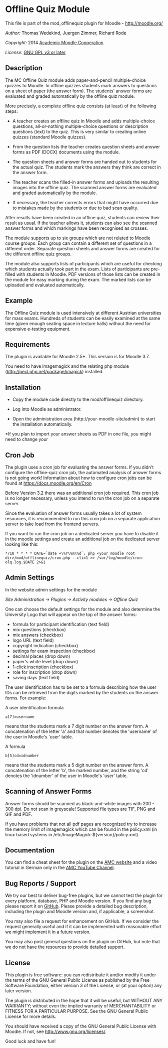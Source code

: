 Offline Quiz Module
===================

This file is part of the mod_offlinequiz plugin for Moodle - <http://moodle.org/>

*Author:*    Thomas Wedekind, Juergen Zimmer, Richard Rode

*Copyright:* 2014 [Academic Moodle Cooperation](http://www.academic-moodle-cooperation.org)

*License:*   [GNU GPL v3 or later](http://www.gnu.org/copyleft/gpl.html)


Description
-----------

The MC Offline Quiz module adds paper-and-pencil multiple-choice quizzes to Moodle. In offline
quizzes students mark answers to questions on a sheet of paper (the answer form). The students'
answer forms are evaluated and graded automatically by the offline quiz module.

More precisely, a complete offline quiz consists (at least) of the following steps:

* A teacher creates an offline quiz in Moodle and adds multiple-choice questions, all-or-nothing
  multiple-choice questions or description questions (text) to the quiz. This is very similar to
  creating online quizzes (standard Moodle quizzes).

* From the question lists the teacher creates question sheets and answer forms as PDF (DOCX)
  documents using the module.

* The question sheets and answer forms are handed out to students for the actual quiz. The students
  mark the answers they think are correct in the answer form.

* The teacher scans the filled-in answer forms and uploads the resulting images into the offline
  quiz. The scanned answer forms are evaluated and graded automatically by the module.

* If necessary, the teacher corrects errors that might have occurred due to mistakes made by the
  students or due to bad scan quality.

After results have been created in an offline quiz, students can review their result as usual. If
the teacher allows it, students can also see the scanned answer forms and which markings have been
recognised as crosses.

The module supports up to six groups which are not related to Moodle course groups. Each group can
contain a different set of questions in a different order. Separate question sheets and answer
forms are created for the different offline quiz groups.

The module also supports lists of participants which are useful for checking which students
actually took part in the exam. Lists of participants are pre-filled with students in Moodle. PDF
versions of those lists can be created in the module for easy marking during the exam. The marked
lists can be uploaded and evaluated automatically.


Example
-------

The Offline Quiz module is used intensively at different Austrian universities for mass exams.
Hundreds of students can be easily examined at the same time (given enough seating space in lecture
halls) without the need for expensive e-testing equipment.


Requirements
------------

The plugin is available for Moodle 2.5+. This version is for Moodle 3.7.

You need to have imagemagick and the relating php module (http://pecl.php.net/package/imagick) installed.


Installation
------------

* Copy the module code directly to the mod/offlinequiz directory.

* Log into Moodle as administrator.

* Open the administration area (http://your-moodle-site/admin) to start the installation
  automatically.

*If you plan to import your answer sheets as PDF in one file, you might need to change your 


Cron Job
--------

The plugin uses a cron job for evaluating the answer forms. If you didn't configure the offline-quiz
cron job, the automated analysis of answer forms is not going work! Information about how to
configure cron jobs can be found at https://docs.moodle.org/en/Cron

Before Version 3.2 there was an additional cron job required. This cron job is no longer necessary,
unless you intend to run the cron job on a separate server.

Since the evaluation of answer forms usually takes a lot of system resources, it is recommended to
run this cron job on a separate application server to take load from the frontend servers.

If you want to run the cron job on a dedicated server you have to disable it in the moodle settings
and create an additional job on the dedicated server looking like this:

    */10 * * * * DATE=`date +\%Y\%m\%d`; php <your moodle root dir>/mod/offlinequiz/cron.php --cli=1 >> /var/log/moodle/cron-olq.log.$DATE 2>&1


Admin Settings
--------------

In the website admin settings for the module

_Site Administration -> Plugins -> Activity modules -> Offline Quiz_

One can choose the default settings for the module and also determine the University Logo that will
appear on the top of the answer forms:

* formula for participant identification (text field)
* mix questions (checkbox)
* mix answers (checkbox)
* logo URL (text field)
* copyright indication (checkbox)
* settings for exam inspection (checkbox)
* decimal places (drop down)
* paper's white level (drop down)
* 1-click inscription (checkbox)
* role for inscription (drop down)
* saving days (text field)

The user identification has to be set to a formula describing how the user IDs
can be retrieved from the digits marked by the students on the answer forms. For example:

A user identification formula

    a[7]=username

means that the students mark a 7 digit number on the answer form. A concatenation of the letter 'a'
and that number denotes the 'username' of the user in Moodle's 'user' table.

A formula

    b[5]cd=idnumber

means that the students mark a 5 digit number on the answer form. A concatenation of the letter
'b', the marked number, and the string 'cd' denotes the 'idnumber' of the user in Moodle's 'user'
table.


Scanning of Answer Forms
------------------------

Answer forms should be scanned as black-and-white images with 200 - 300 dpi. Do not scan in
greyscale! Supported file types are TIF, PNG and GIF and PDF.

If you have problems that not all pdf pages are recognized try to increase the memory limit of imagemagick which can be found in the policy.xml (in linux based systems in /etc/ImageMagick-${version}/policy.xml).


Documentation
-------------

You can find a cheat sheet for the plugin on the [AMC
website](http://www.academic-moodle-cooperation.org/en/modules/offline-quiz/) and a video tutorial
in German only in the [AMC YouTube Channel](https://www.youtube.com/c/AMCAcademicMoodleCooperation).


Bug Reports / Support
---------------------

We try our best to deliver bug-free plugins, but we cannot test the plugin for every platform,
database, PHP and Moodle version. If you find any bug please report it on
[GitHub](https://github.com/academic-moodle-cooperation/moodle-mod_offlinequiz/issues). Please
provide a detailed bug description, including the plugin and Moodle version and, if applicable, a
screenshot.

You may also file a request for enhancement on GitHub. If we consider the request generally useful
and if it can be implemented with reasonable effort we might implement it in a future version.

You may also post general questions on the plugin on GitHub, but note that we do not have the
resources to provide detailed support.


License
-------

This plugin is free software: you can redistribute it and/or modify it under the terms of the GNU
General Public License as published by the Free Software Foundation, either version 3 of the
License, or (at your option) any later version.

The plugin is distributed in the hope that it will be useful, but WITHOUT ANY WARRANTY; without
even the implied warranty of MERCHANTABILITY or FITNESS FOR A PARTICULAR PURPOSE. See the GNU
General Public License for more details.

You should have received a copy of the GNU General Public License with Moodle. If not, see
<http://www.gnu.org/licenses/>.


Good luck and have fun!

